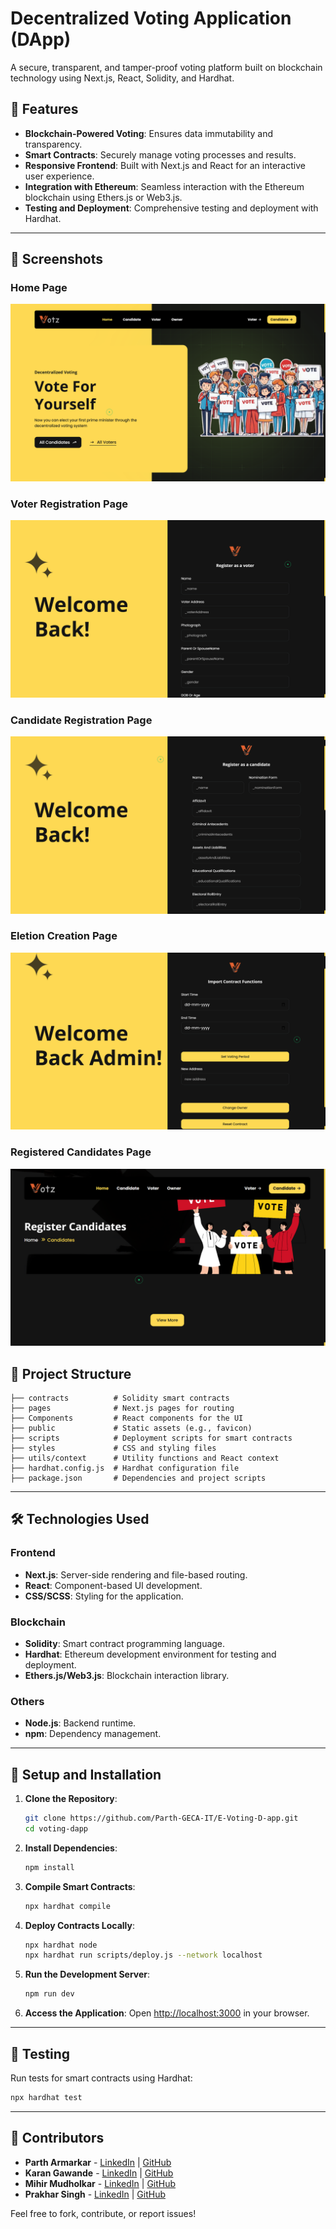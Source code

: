 # Decentralized Voting Application (DApp)

A secure, transparent, and tamper-proof voting platform built on blockchain technology using Next.js, React, Solidity, and Hardhat.

## 🚀 Features

- **Blockchain-Powered Voting**: Ensures data immutability and transparency.
- **Smart Contracts**: Securely manage voting processes and results.
- **Responsive Frontend**: Built with Next.js and React for an interactive user experience.
- **Integration with Ethereum**: Seamless interaction with the Ethereum blockchain using Ethers.js or Web3.js.
- **Testing and Deployment**: Comprehensive testing and deployment with Hardhat.

---

## 📸 Screenshots

### Home Page
![Home Page](.//public//screenshots//Screenshot_2024-12-10_164300.png)

### Voter Registration Page
![Voter Registration Page](.//public//screenshots//Screenshot%202024-12-10%20165229.png)

### Candidate Registration Page
![Candidate Registration Page](.//public//screenshots//Screenshot%202024-12-10%20165108.png)

### Eletion Creation Page
![Eletion Creation Page](.//public//screenshots//Screenshot%202024-12-10%20180942.png)

### Registered Candidates Page
![Registered Candidates Page](.//public//screenshots//Screenshot%202024-12-10%20165317.png)

## 📂 Project Structure

```
├── contracts          # Solidity smart contracts
├── pages              # Next.js pages for routing
├── Components         # React components for the UI
├── public             # Static assets (e.g., favicon)
├── scripts            # Deployment scripts for smart contracts
├── styles             # CSS and styling files
├── utils/context      # Utility functions and React context
├── hardhat.config.js  # Hardhat configuration file
├── package.json       # Dependencies and project scripts
```

---

## 🛠️ Technologies Used

### Frontend
- **Next.js**: Server-side rendering and file-based routing.
- **React**: Component-based UI development.
- **CSS/SCSS**: Styling for the application.

### Blockchain
- **Solidity**: Smart contract programming language.
- **Hardhat**: Ethereum development environment for testing and deployment.
- **Ethers.js/Web3.js**: Blockchain interaction library.

### Others
- **Node.js**: Backend runtime.
- **npm**: Dependency management.

---

## 📝 Setup and Installation

1. **Clone the Repository**:
   ```bash
   git clone https://github.com/Parth-GECA-IT/E-Voting-D-app.git
   cd voting-dapp
   ```

2. **Install Dependencies**:
   ```bash
   npm install
   ```

3. **Compile Smart Contracts**:
   ```bash
   npx hardhat compile
   ```

4. **Deploy Contracts Locally**:
   ```bash
   npx hardhat node
   npx hardhat run scripts/deploy.js --network localhost
   ```

5. **Run the Development Server**:
   ```bash
   npm run dev
   ```

6. **Access the Application**:
   Open [http://localhost:3000](http://localhost:3000) in your browser.

---

## 🧪 Testing

Run tests for smart contracts using Hardhat:
```bash
npx hardhat test
```

---

<!-- ## 📜 License

This project is licensed under the MIT License. See the [LICENSE](LICENSE) file for details.

--- -->

## 👥 Contributors

- **Parth Armarkar** - [LinkedIn](http://www.linkedin.com/in/parth-armarkar-052551289) | [GitHub](https://github.com/Parth-GECA-IT)
- **Karan Gawande** - [LinkedIn](linkedin.com/in/karan-gawande-64aa3b231) | [GitHub](https://github.com)
- **Mihir Mudholkar** - [LinkedIn](https://www.linkedin.com) | [GitHub](https://github.com)
- **Prakhar Singh** - [LinkedIn](https://www.linkedin.com/in/prakhar-singh-1b9614185/) | [GitHub](https://github.com/prakharsingh1923/E-voting-Dapp)

Feel free to fork, contribute, or report issues!
